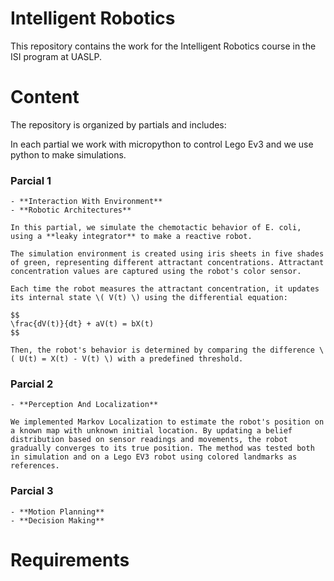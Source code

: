 # Intelligent Robotics

This repository contains the work for the Intelligent Robotics course in the ISI program at UASLP.

# Content
The repository is organized by partials and includes:

In each partial we work with micropython to control Lego Ev3 and we use python to make simulations.

### **Parcial 1**
    - **Interaction With Environment**
    - **Robotic Architectures**

    In this partial, we simulate the chemotactic behavior of E. coli, using a **leaky integrator** to make a reactive robot.

    The simulation environment is created using iris sheets in five shades of green, representing different attractant concentrations. Attractant concentration values are captured using the robot's color sensor.

    Each time the robot measures the attractant concentration, it updates its internal state \( V(t) \) using the differential equation:

    $$
    \frac{dV(t)}{dt} + aV(t) = bX(t)
    $$

    Then, the robot's behavior is determined by comparing the difference \( U(t) = X(t) - V(t) \) with a predefined threshold.

### **Parcial 2**
    - **Perception And Localization**

    We implemented Markov Localization to estimate the robot's position on a known map with unknown initial location. By updating a belief distribution based on sensor readings and movements, the robot gradually converges to its true position. The method was tested both in simulation and on a Lego EV3 robot using colored landmarks as references.

### **Parcial 3**
    - **Motion Planning**
    - **Decision Making**

# Requirements